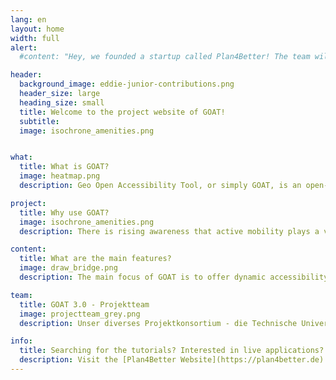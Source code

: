 ```yaml
---
lang: en
layout: home
width: full
alert:
  #content: "Hey, we founded a startup called Plan4Better! The team will continue to develop this open source project further. Part of the content is now managed on the new [Plan4Better website](https://plan4better.de/)."

header:
  background_image: eddie-junior-contributions.png
  header_size: large
  heading_size: small
  title: Welcome to the project website of GOAT!
  subtitle:
  image: isochrone_amenities.png


what:
  title: What is GOAT?
  image: heatmap.png
  description: Geo Open Accessibility Tool, or simply GOAT, is an open-source web tool that is interactive, flexible, and practical for accessibility planning. Currently under development at the startup [Plan4Better](https://plan4better.de/) and the [Chair for Urban Structure and Transport Planning at TUM](https://www.bgu.tum.de/sv/startseite/), GOAT is capable of modeling walking and cycling accessibility. Frequent enhancements are made to improve its performance and add additional functionality. 

project:
  title: Why use GOAT?
  image: isochrone_amenities.png
  description: There is rising awareness that active mobility plays a vital role in urban transport systems. However, to date there are few planning instruments that are focusing on walking and cycling. GOAT as an accessibility tool is therefore designed to model walking/cycling accessibility and serve as a suitable instrument for easier, better, and more open transport and urban planning.

content:
  title: What are the main features?
  image: draw_bridge.png
  description: The main focus of GOAT is to offer dynamic accessibility analysis at the street, neighborhood, and district level. With GOAT, you can calculate different accessibility indicators such as isochrones and gravity-based heatmaps. What is special about GOAT is that you can develop your own case scenarios. For instance, you can model the effects of a new bridge or new housing development on accessibility. 

team:
  title: GOAT 3.0 - Projektteam
  image: projectteam_grey.png
  description: Unser diverses Projektkonsortium - die Technische Universität München (TUM), die Plan4Better GmbH (P4B), das Leibniz-Institut für ökologische Raumentwicklung Dresden (IÖR), die Prof. Schaller UmweltConsult GmbH (PSU) und der Münchner Verkehrs- und Tarifverbund GmbH (MVV) - beinhaltet Experten aus der Erreichbarkeitsplanung, der GIS-Entwicklung, der Grünraumplanung, dem ÖPNV-Ausbau und vieles mehr. 

info: 
  title: Searching for the tutorials? Interested in live applications?
  description: Visit the [Plan4Better Website](https://plan4better.de)!
---
```


